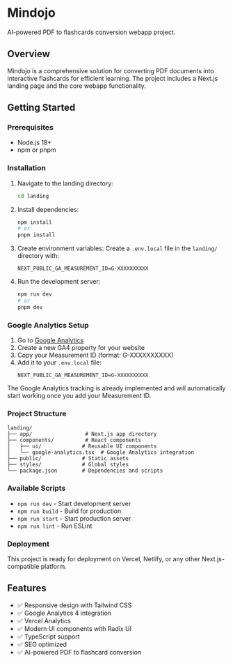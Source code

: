 # Mindojo

AI-powered PDF to flashcards conversion webapp project.

## Overview

Mindojo is a comprehensive solution for converting PDF documents into interactive flashcards for efficient learning. The project includes a Next.js landing page and the core webapp functionality.

## Getting Started

### Prerequisites
- Node.js 18+ 
- npm or pnpm

### Installation

1. Navigate to the landing directory:
   ```bash
   cd landing
   ```

2. Install dependencies:
   ```bash
   npm install
   # or
   pnpm install
   ```

3. Create environment variables:
   Create a `.env.local` file in the `landing/` directory with:
   ```
   NEXT_PUBLIC_GA_MEASUREMENT_ID=G-XXXXXXXXXX
   ```

4. Run the development server:
   ```bash
   npm run dev
   # or
   pnpm dev
   ```

### Google Analytics Setup

1. Go to [Google Analytics](https://analytics.google.com/)
2. Create a new GA4 property for your website
3. Copy your Measurement ID (format: G-XXXXXXXXXX)
4. Add it to your `.env.local` file:
   ```
   NEXT_PUBLIC_GA_MEASUREMENT_ID=G-XXXXXXXXXX
   ```

The Google Analytics tracking is already implemented and will automatically start working once you add your Measurement ID.

### Project Structure

```
landing/
├── app/                 # Next.js app directory
├── components/          # React components
│   ├── ui/             # Reusable UI components
│   └── google-analytics.tsx  # Google Analytics integration
├── public/             # Static assets
├── styles/             # Global styles
└── package.json        # Dependencies and scripts
```

### Available Scripts

- `npm run dev` - Start development server
- `npm run build` - Build for production
- `npm run start` - Start production server
- `npm run lint` - Run ESLint

### Deployment

This project is ready for deployment on Vercel, Netlify, or any other Next.js-compatible platform.

## Features

- ✅ Responsive design with Tailwind CSS
- ✅ Google Analytics 4 integration
- ✅ Vercel Analytics
- ✅ Modern UI components with Radix UI
- ✅ TypeScript support
- ✅ SEO optimized
- ✅ AI-powered PDF to flashcard conversion

